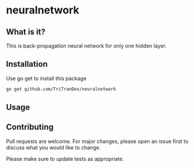 # neuralnetwork

## What is it?
This is back-propagation  neural network for only one hidden layer.

## Installation
Use go get to install this package

 ```bash
 go get github.com/TriTranDev/neuralnetwork
 ```

## Usage



## Contributing
Pull requests are welcome. For major changes, please open an issue first to discuss what you would like to change.

Please make sure to update tests as appropriate.
